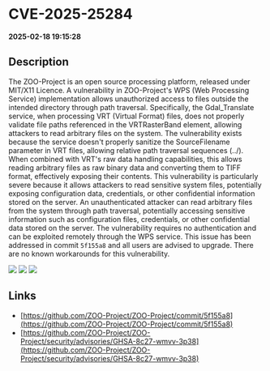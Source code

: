 # CVE-2025-25284

**2025-02-18 19:15:28**

## Description
The ZOO-Project is an open source processing platform, released under MIT/X11 Licence. A vulnerability in ZOO-Project's WPS (Web Processing Service) implementation allows unauthorized access to files outside the intended directory through path traversal. Specifically, the Gdal_Translate service, when processing VRT (Virtual Format) files, does not properly validate file paths referenced in the VRTRasterBand element, allowing attackers to read arbitrary files on the system. The vulnerability exists because the service doesn't properly sanitize the SourceFilename parameter in VRT files, allowing relative path traversal sequences (../). When combined with VRT's raw data handling capabilities, this allows reading arbitrary files as raw binary data and converting them to TIFF format, effectively exposing their contents. This vulnerability is particularly severe because it allows attackers to read sensitive system files, potentially exposing configuration data, credentials, or other confidential information stored on the server. An unauthenticated attacker can read arbitrary files from the system through path traversal, potentially accessing sensitive information such as configuration files, credentials, or other confidential data stored on the server. The vulnerability requires no authentication and can be exploited remotely through the WPS service. This issue has been addressed in commit `5f155a8` and all users are advised to upgrade. There are no known workarounds for this vulnerability.

![](https://img.shields.io/static/v1?label=Score&message=8.7&color=red)
![](https://img.shields.io/static/v1?label=Severity&message=HIGH&color=red)
![](https://img.shields.io/static/v1?label=CWE&message=Traversal&color=green)

## Links
- [https://github.com/ZOO-Project/ZOO-Project/commit/5f155a8](https://github.com/ZOO-Project/ZOO-Project/commit/5f155a8)
- [https://github.com/ZOO-Project/ZOO-Project/security/advisories/GHSA-8c27-wmvv-3p38](https://github.com/ZOO-Project/ZOO-Project/security/advisories/GHSA-8c27-wmvv-3p38)
